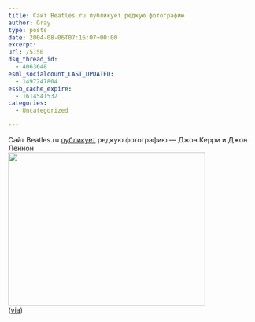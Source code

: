 ```yaml
---
title: Сайт Beatles.ru публикует редкую фотографию
author: Gray
type: posts
date: 2004-08-06T07:16:07+00:00
excerpt:
url: /5150
dsq_thread_id:
  - 4063648
esml_socialcount_LAST_UPDATED:
  - 1497247804
essb_cache_expire:
  - 1614541532
categories:
  - Uncategorized

---
```








Сайт Beatles.ru <a href="http://www.beatles.ru/news/news.asp?news_id=1163" target="_blank">публикует</a> редкую фотографию &#8212; Джон Керри и Джон Леннон  
<img src="https://i2.wp.com/www.searchengines.ru/blog/images/20040805105820.jpg?resize=400%2C312" width="400" height="312" alt="" border="0" data-recalc-dims="1" />  
(<a href="http://www.livejournal.com/users/olshansky/574181.html" target="_blank">via</a>)